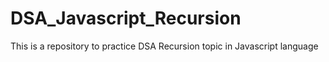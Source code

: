 # DSA_Javascript_Recursion

This is a repository to practice DSA Recursion topic in Javascript language
